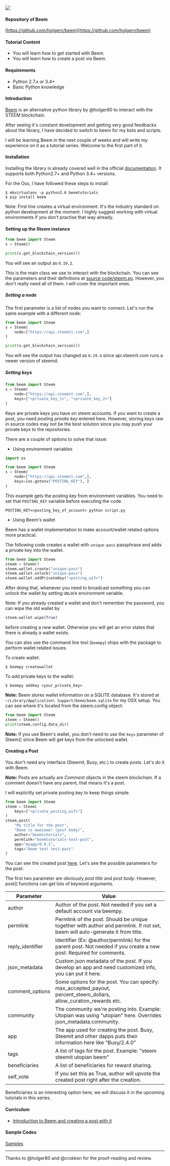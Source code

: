 <img src="https://steemitimages.com/0x0/https://cdn.utopian.io/posts/d563a408c062506aed88befbe7781399184fbeem-logo.png">

#### Repository of Beem
[https://github.com/holgern/beem](https://github.com/holgern/beem)    

#### Tutorial Content

- You will learn how to get started with Beem.
- You will learn how to create a post via Beem.

#### Requirements

- Python 2.7.x or 3.4+
- Basic Python knowledge


#### Introduction

[Beem](http://beem.readthedocs.io/en/latest/) is an alternative python library by @holger80 to interact with the STEEM blockchain. 

After seeing it's constant development and getting very good feedbacks about the library, I have decided to switch to beem for my bots and scripts.

I will be learning Beem in the next couple of weeks and will write my experience on it as a tutorial series. Welcome to the first part of it. 

#### Installation

Installing the library is already covered well in the official [documentation](http://beem.readthedocs.io/en/latest/installation.html). It supports both Python2.7+ and Python 3.4+ versions.

For the Osx, I have followed these steps to install:
```
$ mkvirtualenv -p python3.6 beemtutorials
$ pip install beem
```

Note: First line creates a virtual environment. It's the industry standard on python development at the moment. I highly suggest working
with virtual environments if you don't practise that way already.

#### Setting up the Steem instance

```python
from beem import Steem
s = Steem()

print(s.get_blockchain_version())
```

You will see an output as ```0.19.2```.

This is the main class we use to interact with the blockchain. You can see the parameters and their definitions at [source code/steem.py](https://github.com/holgern/beem/blob/77f41933b7e2f37638dc1df900efcf9ea2a7d7e6/beem/steem.py#L37). However, you don't really need all of them. I will cover the important ones.

##### Setting a node

The first parameter is a list of nodes you want to connect. Let's run the same example with a different node:

```python
from beem import Steem
s = Steem(
    node=["https://api.steemit.com",]
)

print(s.get_blockchain_version())
```

You will see the output has changed as ```0.19.4``` since api.steemit.com runs a newer version of steemd.

##### Setting keys

```python
from beem import Steem
s = Steem(
    node=["https://api.steemit.com",],
    keys=["<private_key_1>", "<private_key_2>"]
)
```

Keys are private keys you have on steem accounts. If you want to create a post, you need *posting private key* entered here. However, storing keys raw in source codes may not be the best solution since you may push your
private keys to the repositories.

There are a couple of options to solve that issue:

- Using environment variables

```python
import os

from beem import Steem
s = Steem(
    node=["https://api.steemit.com",],
    keys=[os.getenv("POSTING_KEY"), ]
)
```

This example gets the posting key from environment variables. You need to set that ```POSTING_KEY``` variable before executing the code.

```
POSTING_KEY=<posting_key_of_account> python script.py
```

- Using Beem's wallet 

Beem has a wallet implementation to make account/wallet related options more practical.

The following code creates a wallet with ```unique-pass``` passphrase and adds a private key
into the wallet.

```python
from beem import Steem
steem = Steem()
steem.wallet.create("unique-pass")
steem.wallet.unlock("unique-pass")
steem.wallet.addPrivateKey("<posting_wif>")
```

After doing that, whenever you need to broadcast something you can unlock the wallet by setting ```UNLOCK``` environment variable.

Note: If you already created a wallet and don't remember the password, you can wipe the old
wallet by

```python
steem.wallet.wipe(True)
```

before creating a new wallet. Otherwise you will get an error states that there is already a wallet
exists.

You can also use the command line tool (```beempy```) ships with the package to perform 
wallet related issues.


To create wallet:

```
$ beempy createwallet
```

To add private keys to the wallet:

```
$ beempy addkey <your_private_key>
```

**Note:** Beem stores wallet information on a SQLITE database. It's stored at ```~/Library/Application\ Support/beem/beem.sqlite``` for my OSX setup. You can see where it's located from the steem.config object:
 
 ```python
from beem import Steem
steem = Steem()
print(steem.config.data_dir)
```

**Note:** If you use Beem's wallet, you don't need to use the ```keys``` parameter
of Steem() since Beem will get keys from the unlocked wallet.

#### Creating a Post

You don't need any interface (Steemit, Busy, etc.) to create posts. Let's do it with Beem.

**Note:** Posts are actually are *Comment* objects in the steem blockchain. If a comment doesn't have any parent, that means it's a post.

I will explicitly set private posting key to keep things simple.

```python
from beem import Steem
steem = Steem(
    keys=["<private_posting_wif>"]
)
steem.post(
    "My title for the post",
    "Beem is awesome! (post body)",
    author="beemtutorials",
    permlink="beemtutorials-test-post",
    app="myapp/0.0.1",
    tags="beem test test-post"
)
```

You can see the created post [here](https://steemit.com/test/@beemtutorials/beemtutorials-test-post). Let's see the possible parameters for the post:

The first two parameter are obviously *post title* and *post body*. However, post() functions can get lots of keyword arguments.

| Parameter        | Value                                                                                                                        |
|------------------|------------------------------------------------------------------------------------------------------------------------------|
| author           | Author of the post. Not needed if you set a default account via beempy.                                                      |
| permlink         | Permlink of the post. Should be unique together with author and permlink. If not set, beem will auto-generate it from title. |
| reply_identifier | Identifier (Ex: @author/permlink) for the parent post. Not needed if you create a new post. Required for comments.           |
| json_metadata    | Custom json metadata of the post. If you develop an app and need customized info, you can put it here.                       |
| comment_options  | Some options for the post. You can specify: max_accepted_payout, percent_steem_dollars, allow_curation_rewards etc.          |
| community        | The community we're posting into. Example: Utopian was using "utopian" here. Overrides json_metadata.community.               |
| app              | The app used for creating the post. Busy, Steemit and other dapps puts their information here like "Busy/2.4.0"              |
| tags             | A list of tags for the post. Example: "steem steemit utopian beem"                                                           |
| beneficiaries    | A list of beneficiaries for reward sharing.                                                                                  |
| self_vote        | If you set this as True, author will upvote the created post right after the creation.                                       |

Beneficiaries is an interesting option here, we will discuss it in the upcoming tutorials in this series.

#### Curriculum

- [Introduction to Beem and creating a post with it](/@emrebeyler/beem-tutorials-1-introduction-to-beem-and-creating-a-post-with-it)

#### Sample Codes

[Samples](https://github.com/emre/beem_tutorials/tree/master/01_Introduction_and_Basic_Operations/samples)

***
Thanks to @holger80 and @crokkon for the proof-reading and review.
